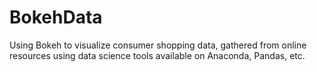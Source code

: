 # BokehData
Using Bokeh to visualize consumer shopping data, gathered from online resources using data science tools available on Anaconda, Pandas, etc.
